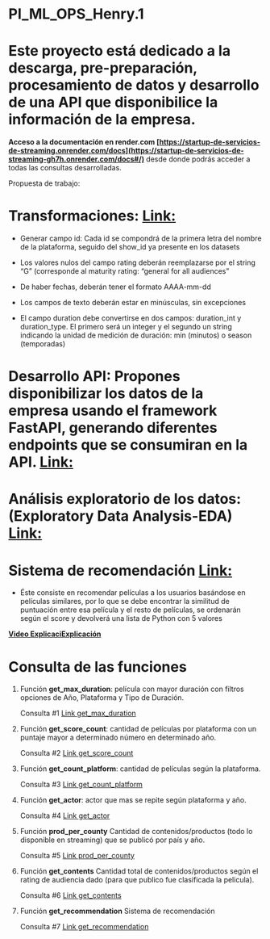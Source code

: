 # PI_ML_OPS_Henry.1
# Este proyecto está dedicado a la descarga, pre-preparación, procesamiento de datos y desarrollo de una API que  disponibilice la información de la empresa.

 **Acceso a la documentación en render.com [https://startup-de-servicios-de-streaming.onrender.com/docs](https://startup-de-servicios-de-streaming-gh7h.onrender.com/docs#/)**   desde donde podrás acceder a todas las consultas desarrolladas.
 
 Propuesta de trabajo:
 # Transformaciones: [Link: ](https://github.com/Yina-sanchez/PI_ML_OPS_Henry.1/blob/main/ETl_plataformas_stremer.ipynb)

 * Generar campo id: Cada id se compondrá de la primera letra del nombre de la plataforma, seguido del show_id ya presente en los datasets 

 * Los valores nulos del campo rating deberán reemplazarse por el string “G” (corresponde al maturity rating: “general for all audiences”

 * De haber fechas, deberán tener el formato AAAA-mm-dd

 * Los campos de texto deberán estar en minúsculas, sin excepciones

 * El campo duration debe convertirse en dos campos: duration_int y duration_type. El primero será un integer y el segundo un string indicando la unidad de medición de duración: min (minutos) o season (temporadas)
 
 # Desarrollo API: Propones disponibilizar los datos de la empresa usando el framework FastAPI, generando diferentes endpoints que se consumiran en la API. [Link: ](https://github.com/Yina-sanchez/PI_ML_OPS_Henry.1/blob/main/API.ipynb)
 
 # Análisis exploratorio de los datos: (Exploratory Data Analysis-EDA) [Link: ](https://github.com/Yina-sanchez/PI_ML_OPS_Henry.1/blob/main/EDA_plataformas.ipynb)
 
 # Sistema de recomendación   [Link: ](https://github.com/Yina-sanchez/PI_ML_OPS_Henry.1/blob/main/ML_sistema_recomendacion.ipynb)
 * Éste consiste en recomendar películas a los usuarios basándose en películas similares, por lo que se debe encontrar la similitud de puntuación entre esa película y el resto de películas, se ordenarán según el score y devolverá una lista de Python con 5 valores
 
 [**Video ExplicaciExplicación**]()
 
 # Consulta de las funciones 

  1. Función **get_max_duration**: película con mayor duración con filtros opciones de Año, Plataforma y Tipo de Duración.
  
     Consulta #1 [Link get_max_duration](https://startup-de-servicios-de-streaming-gh7h.onrender.com/get_max_duration/%7Banio%7D/%7Bplataforma%7D/%7Bdtype%7D?year=2021&platform=hulu&duration_type=min)

 2. Función **get_score_count**: cantidad de películas por plataforma con un puntaje mayor a determinado número en determinado año.
     
     Consulta #2 [Link get_score_count](https://startup-de-servicios-de-streaming-gh7h.onrender.com/get_score_count/disney/3.2/2011)
 
 3. Función **get_count_platform**: cantidad de películas según la plataforma.

    Consulta #3 [Link get_count_platform](https://startup-de-servicios-de-streaming-gh7h.onrender.com/get_count_platform/amazon)
 
 4. Función **get_actor**: actor que mas se repite según plataforma y año.
 
    Consulta #4 [Link get_actor](https://startup-de-servicios-de-streaming-gh7h.onrender.com/get_actor/amazon/2014)

 5. Función **prod_per_county** Cantidad de contenidos/productos (todo lo disponible en streaming) que se publicó por país y año.

    Consulta #5 [Link prod_per_county](https://startup-de-servicios-de-streaming-gh7h.onrender.com/prod_per_county/movie/argentina/2020)

 6. Función **get_contents** Cantidad total de contenidos/productos  según el rating de audiencia dado (para que publico fue clasificada la pelicula).
   
    Consulta #6 [Link get_contents](https://startup-de-servicios-de-streaming-gh7h.onrender.com/get_contents/tv-g)
  
 7. Función **get_recommendation** Sistema de recomendación
    
    Consulta #7 [Link get_recommendation](https://startup-de-servicios-de-streaming-gh7h.onrender.com/get_recommendation/sing%20and%20dance%20with%20kiiyii)
    
